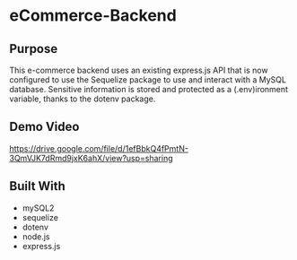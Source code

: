 # eCommerce-Backend

## Purpose

This e-commerce backend uses an existing express.js API that is now configured to use the Sequelize package to use and interact with a MySQL database. Sensitive information is stored and protected as a (.env)ironment variable, thanks to the dotenv package. 

## Demo Video

https://drive.google.com/file/d/1efBbkQ4fPmtN-3QmVJK7dRmd9jxK6ahX/view?usp=sharing

## Built With
* mySQL2
* sequelize
* dotenv
* node.js
* express.js
